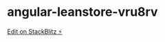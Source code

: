 # angular-leanstore-vru8rv

[Edit on StackBlitz ⚡️](https://stackblitz.com/edit/angular-leanstore-vru8rv)